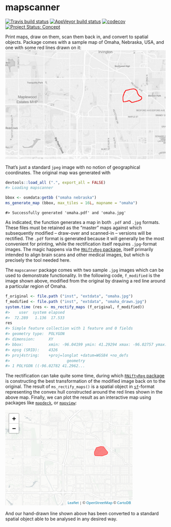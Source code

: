 <!-- README.md is generated from README.Rmd. Please edit that file -->

# mapscanner

<!-- badges: start -->

[![Travis build
status](https://travis-ci.org/mpadge/mapscanner.svg?branch=master)](https://travis-ci.org/mpadge/mapscanner)
[![AppVeyor build
status](https://ci.appveyor.com/api/projects/status/github/mpadge/mapscanner?branch=master&svg=true)](https://ci.appveyor.com/project/mpadge/mapscanner)
[![codecov](https://codecov.io/gh/mpadge/mapscanner/branch/master/graph/badge.svg)](https://codecov.io/gh/mpadge/mapscanner)
[![Project Status:
Concept](https://www.repostatus.org/badges/latest/concept.svg)](https://www.repostatus.org/#concept)
<!-- badges: end -->

Print maps, draw on them, scan them back in, and convert to spatial
objects. Package comes with a sample map of Omaha, Nebraska, USA, and
one with some red lines drawn on it: ![](./inst/extdata/omaha_drawn.jpg)

That’s just a standard `jpeg` image with no notion of geographical
coordinates. The original map was generated with

``` r
devtools::load_all (".", export_all = FALSE)
#> Loading mapscanner
```

``` r
bbox <- osmdata:getbb ("omaha nebraska")
ms_generate_map (bbox, max_tiles = 16L, mapname = "omaha")
```

    #> Successfully generated 'omaha.pdf' and 'omaha.jpg'

As indicated, the function generates a map in both `.pdf` and `.jpg`
formats. These files must be retained as the “master” maps against which
subsequently modified – draw-over and scanned-in – versions will be
rectified. The `.pdf` format is generated because it will generally be
the most convenient for printing, while the rectification itself
requires `.jpg`-format images. The magic happens via the [`RNiftyReg`
package](https://github.com/jonclayden/RNiftyReg), itself primarily
intended to align brain scans and other medical images, but which is
precisely the tool needed here.

The `mapscanner` package comes with two sample `.jpg` images which can
be used to demonstrate functionality. In the following code,
`f_modified` is the image shown above, modified from the original by
drawing a red line around a particular region of Omaha.

``` r
f_original <- file.path ("inst", "extdata", "omaha.jpg")
f_modified <- file.path ("inst", "extdata", "omaha_drawn.jpg")
system.time (res <- ms_rectify_maps (f_original, f_modified))
#>    user  system elapsed 
#>  72.289   1.136  17.533
res
#> Simple feature collection with 1 feature and 0 fields
#> geometry type:  POLYGON
#> dimension:      XY
#> bbox:           xmin: -96.04199 ymin: 41.29294 xmax: -96.02757 ymax: 41.30084
#> epsg (SRID):    4326
#> proj4string:    +proj=longlat +datum=WGS84 +no_defs
#>                         geometry
#> 1 POLYGON ((-96.02782 41.2962...
```

The rectification can take quite some time, during which [`RNiftyReg`
package](https://github.com/jonclayden/RNiftyReg) is constructing the
best transformation of the modified image back on to the original. The
result of `ms_rectify_maps()` is a spatial object in
[`sf`](https://cran.r-project.org/package=sf)-format representing the
convex hull constructed around the red lines shown in the above map.
Finally, we can plot the result as an interactive map using packages
like [`mapdeck`](https://github.com/symbolixAU/mapdeck), or
[`mapview`](https://github.com/r-spatial/mapview):

![](./man/figures/leaflet-1.png)

And our hand-drawn line shown above has been converted to a standard
spatial object able to be analysed in any desired way.
